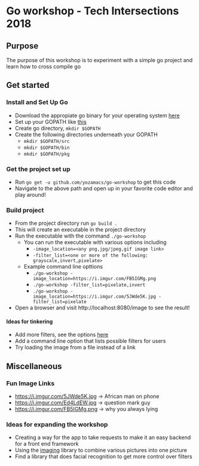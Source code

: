 # Go workshop - Tech Intersections 2018

## Purpose

The purpose of this workshop is to experiment with a simple go project and learn how to cross compile go

## Get started

### Install  and Set Up Go
* Download the appropiate go binary for your operating system
[here](https://golang.org/dl/)
* Set up your GOPATH like [this](https://github.com/golang/go/wiki/SettingGOPATH)
* Create go directory, `mkdir $GOPATH`
* Create the following directories underneath your GOPATH
  * `mkdir $GOPATH/src`
  * `mkdir $GOPATH/bin`
  * `mkdir $GOPATH/pkg`

### Get the project set up
* Run `go get -u github.com/yozamacs/go-workshop` to get this code
* Navigate to the above path and open up in your favorite code editor and play around!

### Build project
* From the project directory run `go build .`
* This will create an executable in the project directory
* Run the executable with the command `./go-workshop`
  * You can run the executable with various options including
    * `-image_location=<any png,jpg/jpeg,gif image link>`
    * `-filter_list=<one or more of the following: grayscale,invert,pixelate>`
  * Example command line opttions
    * `./go-workshop -image_location=https://i.imgur.com/FB5IGMg.png`
    * `./go-workshop -filter_list=pixelate,invert`
    * `./go-workshop -image_location=https://i.imgur.com/5JWde5K.jpg -filter_list=pixelate`
* Open a browser and visit http://localhost:8080/image to see the result!

#### Ideas for tinkering
* Add more filters, see the options [here](https://github.com/disintegration/gift#filter-examples)
* Add a command line option that lists possible filters for users
* Try loading the image from a file instead of a link

## Miscellaneous
### Fun Image Links
* https://i.imgur.com/5JWde5K.jpg -> African man on phone
* https://i.imgur.com/Ed4LdEW.jpg -> question mark guy
* https://i.imgur.com/FB5IGMg.png -> why you always lying

### Ideas for expanding the workshop
* Creating a way for the app to take requests to make it an easy backend for a front end framework
* Using the [imaging](https://github.com/disintegration/imaging) library to combine various pictures into one picture
* Find a library that does facial recognition to get more control over filters
